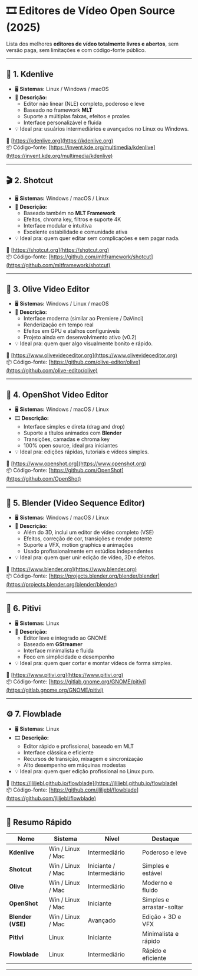 # 🎞️ Editores de Vídeo Open Source (2025)

Lista dos melhores **editores de vídeo totalmente livres e abertos**, sem versão paga, sem limitações e com código-fonte público.

---

## 🧩 **1. Kdenlive**

- 🖥️ **Sistemas:** Linux / Windows / macOS  
- 🧠 **Descrição:**
  - Editor não linear (NLE) completo, poderoso e leve  
  - Baseado no framework **MLT**  
  - Suporte a múltiplas faixas, efeitos e proxies  
  - Interface personalizável e fluida  
- 💡 Ideal pra: usuários intermediários e avançados no Linux ou Windows.

🔗 [https://kdenlive.org](https://kdenlive.org)  
📦 Código-fonte: [https://invent.kde.org/multimedia/kdenlive](https://invent.kde.org/multimedia/kdenlive)

---

## 🎬 **2. Shotcut**

- 🖥️ **Sistemas:** Windows / macOS / Linux  
- 🎥 **Descrição:**
  - Baseado também no **MLT Framework**  
  - Efeitos, chroma key, filtros e suporte 4K  
  - Interface modular e intuitiva  
  - Excelente estabilidade e comunidade ativa  
- 💡 Ideal pra: quem quer editar sem complicações e sem pagar nada.

🔗 [https://shotcut.org](https://shotcut.org)  
📦 Código-fonte: [https://github.com/mltframework/shotcut](https://github.com/mltframework/shotcut)

---

## 🧰 **3. Olive Video Editor**

- 🖥️ **Sistemas:** Windows / Linux / macOS  
- 🧠 **Descrição:**
  - Interface moderna (similar ao Premiere / DaVinci)  
  - Renderização em tempo real  
  - Efeitos em GPU e atalhos configuráveis  
  - Projeto ainda em desenvolvimento ativo (v0.2)  
- 💡 Ideal pra: quem quer algo visualmente bonito e rápido.

🔗 [https://www.olivevideoeditor.org](https://www.olivevideoeditor.org)  
📦 Código-fonte: [https://github.com/olive-editor/olive](https://github.com/olive-editor/olive)

---

## 🧱 **4. OpenShot Video Editor**

- 🖥️ **Sistemas:** Windows / macOS / Linux  
- 🎞️ **Descrição:**
  - Interface simples e direta (drag and drop)  
  - Suporte a títulos animados com **Blender**  
  - Transições, camadas e chroma key  
  - 100% open source, ideal pra iniciantes  
- 💡 Ideal pra: edições rápidas, tutoriais e vídeos simples.

🔗 [https://www.openshot.org](https://www.openshot.org)  
📦 Código-fonte: [https://github.com/OpenShot](https://github.com/OpenShot)

---

## 🎨 **5. Blender (Video Sequence Editor)**

- 🖥️ **Sistemas:** Windows / macOS / Linux  
- 🧠 **Descrição:**
  - Além do 3D, inclui um editor de vídeo completo (VSE)  
  - Efeitos, correção de cor, transições e render potente  
  - Suporte a VFX, motion graphics e animações  
  - Usado profissionalmente em estúdios independentes  
- 💡 Ideal pra: quem quer unir edição de vídeo, 3D e efeitos.

🔗 [https://www.blender.org](https://www.blender.org)  
📦 Código-fonte: [https://projects.blender.org/blender/blender](https://projects.blender.org/blender/blender)

---

## 🧩 **6. Pitivi**

- 🖥️ **Sistemas:** Linux  
- 🎥 **Descrição:**
  - Editor leve e integrado ao GNOME  
  - Baseado em **GStreamer**  
  - Interface minimalista e fluida  
  - Foco em simplicidade e desempenho  
- 💡 Ideal pra: quem quer cortar e montar vídeos de forma simples.

🔗 [https://www.pitivi.org](https://www.pitivi.org)  
📦 Código-fonte: [https://gitlab.gnome.org/GNOME/pitivi](https://gitlab.gnome.org/GNOME/pitivi)

---

## ⚙️ **7. Flowblade**

- 🖥️ **Sistemas:** Linux  
- 🎞️ **Descrição:**
  - Editor rápido e profissional, baseado em MLT  
  - Interface clássica e eficiente  
  - Recursos de transição, mixagem e sincronização  
  - Alto desempenho em máquinas modestas  
- 💡 Ideal pra: quem quer edição profissional no Linux puro.

🔗 [https://jliljebl.github.io/flowblade](https://jliljebl.github.io/flowblade)  
📦 Código-fonte: [https://github.com/jliljebl/flowblade](https://github.com/jliljebl/flowblade)

---

## 🧾 **Resumo Rápido**

| Nome | Sistema | Nível | Destaque |
|------|----------|--------|-----------|
| **Kdenlive** | Win / Linux / Mac | Intermediário | Poderoso e leve |
| **Shotcut** | Win / Linux / Mac | Iniciante / Intermediário | Simples e estável |
| **Olive** | Win / Linux / Mac | Intermediário | Moderno e fluido |
| **OpenShot** | Win / Linux / Mac | Iniciante | Simples e arrastar-soltar |
| **Blender (VSE)** | Win / Linux / Mac | Avançado | Edição + 3D e VFX |
| **Pitivi** | Linux | Iniciante | Minimalista e rápido |
| **Flowblade** | Linux | Intermediário | Rápido e eficiente |

---


